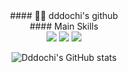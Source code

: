 <div align="center"> 
#### 🙆‍♀️ dddochi's github
 <br/>
#### Main Skills
 <br/>

<img src="https://img.shields.io/badge/Flutter-02569B?style=flat-square&logo=Flutter&logoColor=white">
<img src="https://img.shields.io/badge/JAVA-007396?style=flat-square&logo=java&logoColor=white">
<img src="https://img.shields.io/badge/springboot-6DB33F?style=flat-square&logo=springboot&logoColor=black">






![Dddochi's GitHub stats](https://github-readme-stats.vercel.app/api?username=dddochi&show_icons=true&theme=dracula)
</div>
